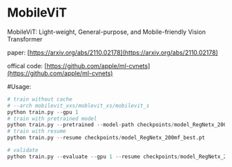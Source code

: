 # MobileViT
MobileViT: Light-weight, General-purpose, and Mobile-friendly Vision Transformer 

paper: [https://arxiv.org/abs/2110.02178](https://arxiv.org/abs/2110.02178)

offical code: [https://github.com/apple/ml-cvnets](https://github.com/apple/ml-cvnets)

#Usage:
```python
# train without cache 
# --arch mobilevit_xxs/moblevit_xs/mobilevit_s
python train.py --gpu 1
# train with pretrained model
python train.py --pretrained --model-path checkpoints/model_RegNetx_200mf_best.pt
# train with resume
python train.py --resume checkpoints/model_RegNetx_200mf_best.pt

# validate
python train.py --evaluate --gpu 1 --resume checkpoints/model_RegNetx_200mf_best.pt
```
